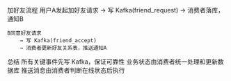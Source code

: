 加好友流程
    用户A发起加好友请求
        → 写 Kafka(friend_request)
        → 消费者落库，通知B

    B同意好友请求
        → 写 Kafka(friend_accept)
        → 消费者更新好友关系表，推送通知A


总结
    所有关键事件先写 Kafka，保证可靠性
    业务状态由消费者统一处理和更新数据库
    推送消息由消费者判断在线状态后执行